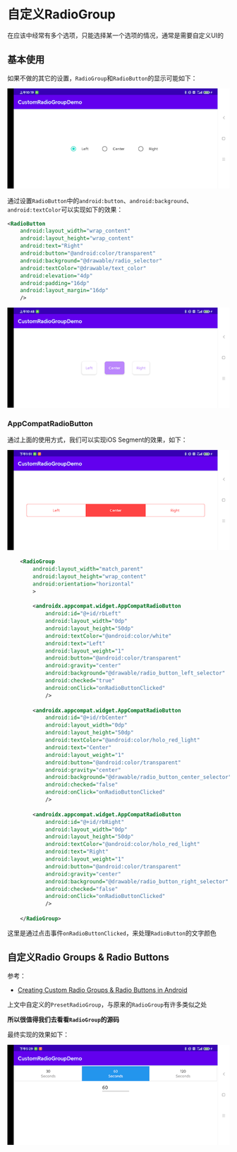 # 自定义RadioGroup

在应该中经常有多个选项，只能选择某一个选项的情况，通常是需要自定义UI的



## 基本使用

如果不做的其它的设置，`RadioGroup`和`RadioButton`的显示可能如下：

![007](https://github.com/winfredzen/Android-Basic/blob/master/Howto/images/007.png)

通过设置`RadioButton`中的`android:button`、`android:background`、`android:textColor`可以实现如下的效果：

```xml
<RadioButton
    android:layout_width="wrap_content"
    android:layout_height="wrap_content"
    android:text="Right"
    android:button="@android:color/transparent"
    android:background="@drawable/radio_selector"
    android:textColor="@drawable/text_color"
    android:elevation="4dp"
    android:padding="16dp"
    android:layout_margin="16dp"
    />
```

![008](https://github.com/winfredzen/Android-Basic/blob/master/Howto/images/008.png)



### AppCompatRadioButton

通过上面的使用方式，我们可以实现iOS Segment的效果，如下：

![009](https://github.com/winfredzen/Android-Basic/blob/master/Howto/images/009.png)

```xml
    <RadioGroup
        android:layout_width="match_parent"
        android:layout_height="wrap_content"
        android:orientation="horizontal"
        >

        <androidx.appcompat.widget.AppCompatRadioButton
            android:id="@+id/rbLeft"
            android:layout_width="0dp"
            android:layout_height="50dp"
            android:textColor="@android:color/white"
            android:text="Left"
            android:layout_weight="1"
            android:button="@android:color/transparent"
            android:gravity="center"
            android:background="@drawable/radio_button_left_selector"
            android:checked="true"
            android:onClick="onRadioButtonClicked"
            />

        <androidx.appcompat.widget.AppCompatRadioButton
            android:id="@+id/rbCenter"
            android:layout_width="0dp"
            android:layout_height="50dp"
            android:textColor="@android:color/holo_red_light"
            android:text="Center"
            android:layout_weight="1"
            android:button="@android:color/transparent"
            android:gravity="center"
            android:background="@drawable/radio_button_center_selector"
            android:checked="false"
            android:onClick="onRadioButtonClicked"
            />

        <androidx.appcompat.widget.AppCompatRadioButton
            android:id="@+id/rbRight"
            android:layout_width="0dp"
            android:layout_height="50dp"
            android:textColor="@android:color/holo_red_light"
            android:text="Right"
            android:layout_weight="1"
            android:button="@android:color/transparent"
            android:gravity="center"
            android:background="@drawable/radio_button_right_selector"
            android:checked="false"
            android:onClick="onRadioButtonClicked"
            />

    </RadioGroup>
```

这里是通过点击事件`onRadioButtonClicked`，来处理`RadioButton`的文字颜色



## 自定义Radio Groups & Radio Buttons

参考：

+ [Creating Custom Radio Groups & Radio Buttons in Android](https://crosp.net/blog/software-development/mobile/android/creating-custom-radio-groups-radio-buttons-android/)



上文中自定义的`PresetRadioGroup`，与原来的`RadioGroup`有许多类似之处

**所以很值得我们去看看`RadioGroup`的源码**

最终实现的效果如下：

![010](https://github.com/winfredzen/Android-Basic/blob/master/Howto/images/010.png)



















































